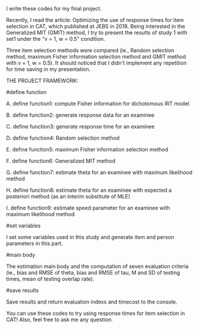 I write these codes for my final project.

Recently, I read the article: Optimizing the use of response times for item selection in CAT, which published at JEBS in 2018.
Being interested in the Generalized MIT (GMIT) method, I try to present the results of study 1 with set1 under the "v = 1, w = 0.5" condition.

Three item selection methods were compared (ie., Random selection method, maximum Fisher information selection method and GMIT method with v = 1, w = 0.5).
It should noticed that I didn't implement any repetition for time saving in my presentation.


THE PROJECT FRAMEWORK:

#define function

A. define function1: compute Fisher information for dichotomous IRT model

B. define function2: generate response data for an examinee

C. define function3: generate response time for an examinee

D. define function4: Random selection method

E. define function5: maximum Fisher information selection method

F. define function6: Generalized MIT method

G. define function7: estimate theta for an examinee with maximum likelihood method

H. define function8: estimate theta for an examinee with expected a posteriori method (as an interim substitute of MLE)

I. define function9: estimate speed parameter for an examinee with maximum likelihood method


#set variables

I set some variables used in this study and generate item and person parameters in this part.

#main body

The estimation main body and the computation of seven evaluation criteria (ie., bias and RMSE of theta, bias and RMSE of tau, M and SD of testing times, mean of testing overlap rate).

#save results

Save results and return evaluation indexs and timecost to the console.

You can use these codes to try using response times for item selection in CAT! Also, feel free to ask me any question.
